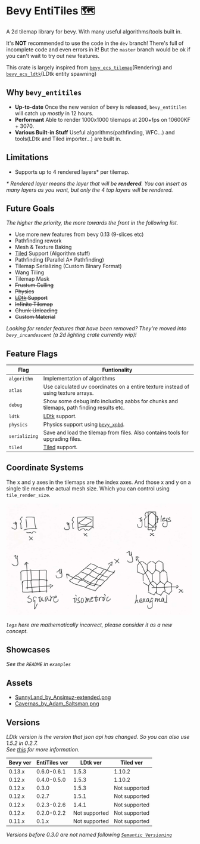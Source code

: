 # Bevy EntiTiles 🗺️

A 2d tilemap library for bevy. With many useful algorithms/tools built in.

It's **NOT** recommended to use the code in the `dev` branch! There's full of incomplete code and even errors in it! But the `master` branch would be ok if you can't wait to try out new features.

This crate is largely inspired from [`bevy_ecs_tilemap`](https://github.com/StarArawn/bevy_ecs_tilemap)(Rendering) and [`bevy_ecs_ldtk`](https://github.com/Trouv/bevy_ecs_ldtk)(LDtk entity spawning)

## Why `bevy_entitiles`

- **Up-to-date** Once the new version of bevy is released, `bevy_entitiles` will catch up *mostly* in 12 hours.
- **Performant** Able to render 1000x1000 tilemaps at 200+fps on 10600KF + 3070.
- **Various Built-in Stuff** Useful algorithms(pathfinding, WFC...) and tools(LDtk and Tiled importer...) are built in.

## Limitations

- Supports up to 4 rendered layers* per tilemap.

*\* Rendered layer means the layer that will be **rendered**. You can insert as many layers as you want, but only the 4 top layers will be rendered.*

## Future Goals

*The higher the priority, the more towards the front in the following list.*

- Use more new features from bevy 0.13 (9-slices etc)
- Pathfinding rework
- Mesh & Texture Baking
- [Tiled](https://www.mapeditor.org/) Support (Algorithm stuff)
- Pathfinding (Parallel A* Pathfinding)
- Tilemap Serializing (Custom Binary Format)
- Wang Tiling
- Tilemap Mask
- ~~Frustum Culling~~
- ~~Physics~~
- ~~[LDtk](https://ldtk.io/) Support~~
- ~~Infinite Tilemap~~
- ~~Chunk Unloading~~
- ~~Custom Material~~

*Looking for render features that have been removed? They're moved into `bevy_incandescent` (a 2d lighting crate currently wip)!*

## Feature Flags

| Flag          | Funtionality                                                                            |
| ------------- | --------------------------------------------------------------------------------------- |
| `algorithm`   | Implementation of algorithms                                                            |
| `atlas`       | Use calculated uv coordinates on a entire texture instead of using texture arrays.      |
| `debug`       | Show some debug info including aabbs for chunks and tilemaps, path finding results etc. |
| `ldtk`        | [LDtk](https://ldtk.io/) support.                                                       |
| `physics`     | Physics support using [`bevy_xpbd`](https://github.com/Jondolf/bevy_xpbd).              |
| `serializing` | Save and load the tilemap from files. Also contains tools for upgrading files.          |
| `tiled`       | [Tiled](https://www.mapeditor.org/) support.                                            |

## Coordinate Systems

The x and y axes in the tilemaps are the index axes. And those x and y on a single tile mean the actual mesh size. Which you can control using `tile_render_size`.

<div>
	<img src="https://raw.githubusercontent.com/443eb9/bevy_entitiles/master/docs/imgs/coordinate_systems.jpg" width="500px">
</div>

*`legs` here are mathematically incorrect, please consider it as a new concept.*

## Showcases

*See the `README` in `examples`*

## Assets

- [SunnyLand_by_Ansimuz-extended.png](https://ansimuz.itch.io/sunny-land-pixel-game-art)
- [Cavernas_by_Adam_Saltsman.png](https://adamatomic.itch.io/cavernas)

## Versions

*LDtk version is the version that json api has changed. So you can also use 1.5.2 in 0.2.7.</br>See [this](https://ldtk.io/json/next/#changes) for more information.*

| Bevy ver | EntiTiles ver | LDtk ver      | Tiled ver     |
| -------- | ------------- | ------------- | ------------- |
| 0.13.x   | 0.6.0-0.6.1   | 1.5.3         | 1.10.2        |
| 0.12.x   | 0.4.0-0.5.0   | 1.5.3         | 1.10.2        |
| 0.12.x   | 0.3.0         | 1.5.3         | Not supported |
| 0.12.x   | 0.2.7         | 1.5.1         | Not supported |
| 0.12.x   | 0.2.3-0.2.6   | 1.4.1         | Not supported |
| 0.12.x   | 0.2.0-0.2.2   | Not supported | Not supported |
| 0.11.x   | 0.1.x         | Not supported | Not supported |

*Versions before 0.3.0 are not named following [`Semantic Versioning`](https://semver.org/)*
